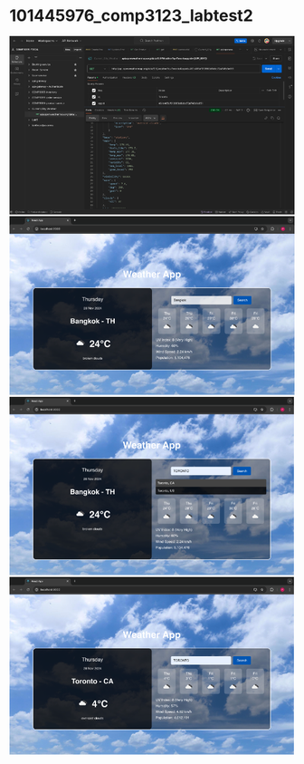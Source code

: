 # 101445976_comp3123_labtest2


![Alt text](./Sceenshot/postman.png)
![Alt text](./Sceenshot/Picture1.png)
![Alt text](./Sceenshot/Picture2.png)
![Alt text](./Sceenshot/Picture3.png)
